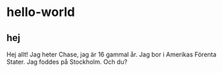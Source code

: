 # hello-world
hej
----------------

Hej allt! Jag heter Chase, jag är 16 gammal år. Jag bor i Amerikas Förenta Stater. Jag foddes på Stockholm. Och du?
